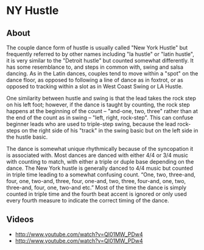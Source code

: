 # NY Hustle

## About
The couple dance form of hustle is usually called "New York Hustle" but frequently referred to by other names including "la hustle" or "latin hustle", it is very similar to the "Detroit hustle" but counted somewhat differently. It has some resemblance to, and steps in common with, swing and salsa dancing. As in the Latin dances, couples tend to move within a "spot" on the dance floor, as opposed to following a line of dance as in foxtrot, or as opposed to tracking within a slot as in West Coast Swing or LA Hustle.

One similarity between hustle and swing is that the lead takes the rock step on his left foot; however, if the dance is taught by counting, the rock step happens at the beginning of the count – "and-one, two, three" rather than at the end of the count as in swing – "left, right, rock-step". This can confuse beginner leads who are used to triple-step swing, because the lead rock-steps on the right side of his "track" in the swing basic but on the left side in the hustle basic.

The dance is somewhat unique rhythmically because of the syncopation it is associated with. Most dances are danced with either 4/4 or 3/4 music with counting to match, with either a triple or duple base depending on the dance. The New York hustle is generally danced to 4/4 music but counted in triple time leading to a somewhat confusing count. “One, two, three-and, four, one, two-and, three, four, one-and, two, three, four-and, one, two, three-and, four, one, two-and etc.” Most of the time the dance is simply counted in triple time and the fourth beat accent is ignored or only used every fourth measure to indicate the correct timing of the dance.

## Videos
* http://www.youtube.com/watch?v=QI01MW_PDw4
* http://www.youtube.com/watch?v=QI01MW_PDw4

